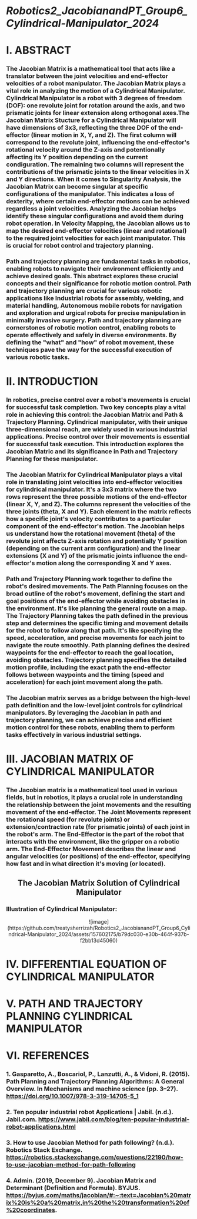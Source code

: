 # *Robotics2_JacobianandPT_Group6_Cylindrical-Manipulator_2024*

# I. ABSTRACT 
### The Jacobian Matrix is a mathematical tool that acts like a translator between the joint velocities and end-effector velocities of a robot manipulator. The Jacobian Matrix plays a vital role in analyzing the motion of a Cylindrical Manipulator. Cylindrical Manipulator is a robot with 3 degrees of freedom (DOF): one revolute joint for rotation around the axis, and two prismatic joints for linear extension along orthogonal axes.The Jacobian Matrix Stucture for a Cylindrical Manipulator will have dimensions of 3x3, reflecting the three DOF of the end-effector (linear motion in X, Y, and Z). The first column will correspond to the revolute joint, influencing the end-effector's rotational velocity around the Z-axis and potentionally affecting its Y position depending on the current condiguration. The remaining two columns will represent the contributions of the prismatic joints to the linear velocities in X and Y directions. When it comes to Singularity Analysis, the Jacobian Matrix can become singular at specific configurations of the manipulator. This indicates a loss of dexterity, where certain end-effector motions can be achieved regardless a joint velocities. Analyzing the Jacobian helps identify these singular configurations and avoid them during robot operation. In Velocity Mapping, the Jacobian allows us to map the desired end-effector velocities (linear and rotational) to the required joint velocities for each joint manipulator. This is crucial for robot control and trajectory planning.
### Path and trajectory planning are fundamental tasks in robotics, enabling robots to navigate their environment efficiently and achieve desired goals. This abstract explores these crucial concepts and their significance for robotic motion control. Path and trajectory planning are crucial for various robotic applications like Industrial robots for assembly, welding, and material handling, Autonomous mobile robots for navigation and exploration and urgical robots for precise manipulation in minimally invasive surgery. Path and trajectory planning are cornerstones of robotic motion control, enabling robots to operate effectively and safely in diverse environments. By defining the "what" and "how" of robot movement, these techniques pave the way for the successful execution of various robotic tasks.

# II. INTRODUCTION 
### In robotics, precise control over a robot's movements is crucial for successful task completion. Two key concepts play a vital role in achieving this control: the Jacobian Matrix and Path & Trajectory Planning. Cylindrical manipulator, with their unique three-dimensional reach, are widely used in various industrial applications. Precise control over their movements is essential for successful task execution. This introduction explores the Jacobian Matric and its significance in Path and Trajectory Planning for these manipulator.
### The Jacobian Matrix for Cylindrical Manipulator plays a vital role in translating joint velocities into end-effector velocities for cylindrical manipulator. It's a 3x3 matrix where the two rows represent the three possible motions of the end-effector (linear X, Y, and Z). The columns represent the velocities of the three joints (theta, X and Y). Each element in the matrix reflects how a specific joint's velocity contributes to a particular component of the end-effector's motion. The Jacobian helps us understand how the rotational movement (theta) of the revolute joint affects Z-axis rotation and potentially Y position (depending on the current arm configuration) and the linear extensions (X and Y) of the prismatic joints influence the end-effector's motion along the corresponding X and Y axes.
### Path and Trajectory Planning work together to define the robot's desired movements. The Path Planning focuses on the broad outline of the robot's movement, defining the start and goal positions of the end-effector while avoiding obstacles in the environment. It's like planning the general route on a map. The Trajectory Planning takes the path defined in the previous step and determines the specific timing and movement details for the robot to follow along that path. It's like specifying the speed, acceleration, and precise movements for each joint to navigate the route smoothly. Path planning defines the desired waypoints for the end-effector to reach the goal location, avoiding obstacles. Trajectory planning specifies the detailed motion profile, including the exact path the end-effector follows between waypoints and the timing (speed and acceleration) for each joint movement along the path.
### The Jacobian matrix serves as a bridge between the high-level path definition and the low-level joint controls for cylindrical manipulators. By leveraging the Jacobian in path and trajectory planning, we can achieve precise and efficient motion control for these robots, enabling them to perform tasks effectively in various industrial settings.


# III. JACOBIAN MATRIX OF CYLINDRICAL MANIPULATOR 
### The Jacobian matrix is a mathematical tool used in various fields, but in robotics, it plays a crucial role in understanding the relationship between the  joint movements and the resulting movement of the end-effector. The Joint Movements represent the rotational speed (for revolute joints) or extension/contraction rate (for prismatic joints) of each joint in the robot's arm. The End-Effector is the part of the robot that interacts with the environment, like the gripper on a robotic arm. The End-Effector Movement describes the linear and angular velocities (or positions) of the end-effector, specifying how fast and in what direction it's moving (or located).

## <p align="center">The Jacobian Matrix Solution of Cylindrical Manipulator
</p>

### Illustration of Cylindrical Manipulator:
<p align="center">![image](https://github.com/treatysherrizah/Robotics2_JacobianandPT_Group6_Cylindrical-Manipulator_2024/assets/157602175/b79dc030-e30b-464f-937b-f2bb13d45060)
</p>


# IV. DIFFERENTIAL EQUATION OF CYLINDRICAL MANIPULATOR 
# V. PATH AND TRAJECTORY PLANNING CYLINDRICAL MANIPULATOR 
# VI. REFERENCES
### 1. Gasparetto, A., Boscariol, P., Lanzutti, A., & Vidoni, R. (2015). Path Planning and Trajectory Planning Algorithms: A General Overview. In Mechanisms and machine science (pp. 3–27). https://doi.org/10.1007/978-3-319-14705-5_1
### 2. Ten popular industrial robot Applications | Jabil. (n.d.). Jabil.com. https://www.jabil.com/blog/ten-popular-industrial-robot-applications.html
### 3. How to use Jacobian Method for path following? (n.d.). Robotics Stack Exchange. https://robotics.stackexchange.com/questions/22190/how-to-use-jacobian-method-for-path-following
### 4. Admin. (2019, December 9). Jacobian Matrix and Determinant (Definition and Formula). BYJUS. https://byjus.com/maths/jacobian/#:~:text=Jacobian%20matrix%20is%20a%20matrix,in%20the%20transformation%20of%20coordinates.
